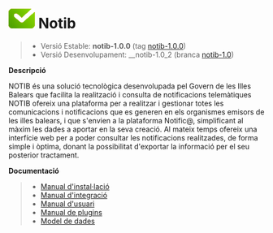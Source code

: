 # ![Logo notib](https://github.com/GovernIB/notib/raw/master/assets/logo2.png) Notib

> - Versió Estable: __notib-1.0.0__ (tag [notib-1.0.0](https://github.com/GovernIB/notib/releases/tag/notib-1.0.0))
> - Versió Desenvolupament: __notib-1.0_2 (branca [notib-1.0](https://github.com/GovernIB/notib/tree/notib-1.0))

**Descripció**

NOTIB és una solució tecnològica desenvolupada pel Govern de les Illes Balears que facilita la realització i consulta de notificacions telemàtiques
NOTIB ofereix una plataforma  per a realitzar i gestionar totes les comunicacions i notificacions que es generen en els organismes emisors de les illes balears, i que s'envien a la plataforma Notific@, simplificant al màxim les dades a aportar en la seva creació. Al mateix temps ofereix una interfície web per a poder consultar les notificacions realitzades, de forma simple i òptima, donant la possibilitat d'exportar la informació per el seu posterior tractament.

**Documentació**

>- [Manual d'instal·lació](https://github.com/GovernIB/notib/raw/notib-1.0/doc/pdf/NOTIB_instalacio.pdf)
>- [Manual d'integració](https://github.com/GovernIB/notib/raw/notib-1.0/doc/pdf/NOTIB_integracio.pdf)
>- [Manual d'usuari](https://github.com/GovernIB/notib/raw/notib-1.0/doc/pdf/NOTIB_usuari.pdf)
>- [Manual de plugins](https://github.com/GovernIB/notib/raw/notib-1.0/doc/pdf/NOTIB_plugins.pdf)
>- [Model de dades](https://github.com/GovernIB/notib/raw/notib-1.0/doc/pdf/NOTIB_model_dades.pdf)

